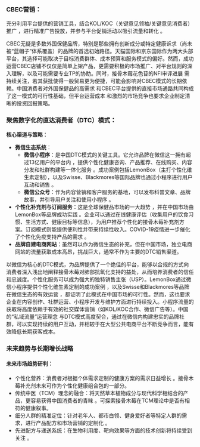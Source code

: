 ### **CBEC营销**：

充分利用平台提供的营销工具，结合KOL/KOC（关键意见领袖/关键意见消费者）推广 ，进行精准广告投放，并参与平台促销活动以吸引流量和转化 。

 

CBEC无疑是多数外国保健品牌，特别是那些拥有创新成分或特定健康诉求（尚未被“蓝帽子”体系覆盖）的品牌的首选初始路径。天猫国际和京东国际作为两大头部平台，其选择可能取决于目标消费群体、成本预算和服务模式的偏好。然而，成功运营CBEC店铺不仅仅是简单上架产品，更需要积极的市场推广、对平台规则的深入理解，以及可能需要专业TP的协助。同时，接骨木莓花色苷的NFI审评进展 需持续关注，若其获批使得一般贸易更为便捷，可能会影响对CBEC模式的长期依赖。中国消费者对外国保健品的高需求 和CBEC平台提供的直接市场通路共同构成了这一模式的可行性基础，但平台运营成本 和激烈的市场竞争也要求企业制定清晰的投资回报策略。

 

### **聚焦数字化的直达消费者（DTC）模式：**

**核心渠道与策略**：

- **微信生态系统**：     
    - **微信小程序**：是中国DTC模式的关键工具。它允许品牌在微信这一拥有超过13亿用户的平台内      ，提供个性化健康咨询、产品推荐、在线购买、内容分发和社群构建等一体化服务 。成功案例包括LemonBox（主打个性化维生素定制），以及Swisse、Blackmores等国际品牌也通过小程序进行用户互动和销售      。  
    - **微信公众号**：作为内容营销和客户服务的基地，可以发布科普文章、品牌故事，并引导用户关注和使用小程序 。  
- **个性化补充剂与订阅服务**：这是全球保健品市场的一大趋势     ，并在中国市场由LemonBox等品牌成功实践 。企业可以通过在线健康评估（收集用户的饮食习惯、生活方式、健康目标等信息），为用户推荐个性化的接骨木莓补充剂方案。订阅模式则能提供便利性并带来持续性收入。COVID-19疫情进一步催化了个性化免疫支持产品的需求 。  
- **品牌自建电商网站**：虽然可以作为微信生态的补充，但在中国市场，独立电商网站的流量获取成本高昂，挑战巨大，通常不作为主要的DTC销售渠道。

以微信为核心的DTC模式，为品牌提供了一个绝佳的平台，能够以合规的方式向消费者深入浅出地阐释接骨木莓对肺部抗氧化支持的益处，从而培养消费者的信任和忠诚度。个性化服务可以成为强大的独特销售主张（USP）。LemonBox通过微信小程序提供个性化维生素定制的成功案例 ，以及Swisse和Blackmores等品牌在微信生态的有效运营 ，都证明了此模式在中国市场的可行性。然而，这也要求企业在内容创作、社群运营、小程序开发与维护方面进行持续投入。小程序流量的获取将高度依赖于有效的社交媒体营销（如KOL/KOC合作、微信广告等）。中国的“私域流量”运营理念 与DTC模式高度契合，通过在微信内构建忠实的品牌社群，可以实现持续的用户互动，并相较于在大型公共电商平台不断竞争而言，能有效降低长期获客成本。

###   未来趋势与长期增长战略

#### **未来市场趋势研判**：

- 个性化营养：消费者对根据个体需求定制的健康方案的需求日益增长 。接骨木莓补充剂未来可作为个性化健康组合包的一部分。
- 传统中医（TCM）理念的融合：将天然草本植物成分与现代科学相结合的产品，更容易获得中国消费者的青睐 。可探索接骨木莓在TCM理论中是否有相符的健康叙事。
- 细分人群的精准定位：针对老年人、都市白领、健身爱好者等特定人群的需求，进行产品配方和市场营销的定制化 。
- 先进配方与递送系统：在生物利用度、靶向效果等方面的技术创新将持续受到关注 。

 